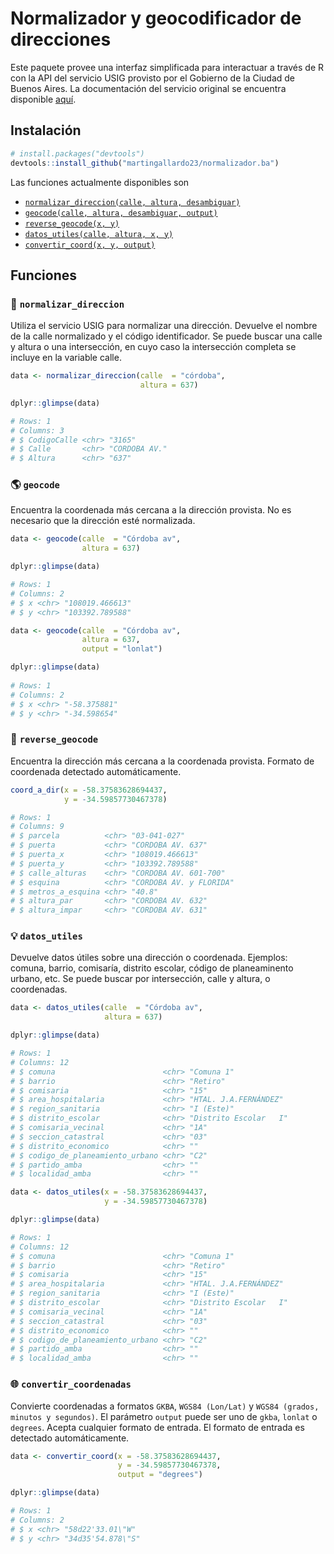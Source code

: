 # Normalizador y geocodificador de direcciones

Este paquete provee una interfaz simplificada para interactuar a través de R con la API del servicio USIG provisto por el Gobierno de la Ciudad de Buenos Aires. La documentación del servicio original se encuentra disponible [aquí](https://usig.buenosaires.gob.ar/apis/).

## Instalación
```r
# install.packages("devtools")
devtools::install_github("martingallardo23/normalizador.ba")
```

Las funciones actualmente disponibles son

- [`normalizar_direccion(calle, altura, desambiguar)`](#book-normalizar_direccion)
- [`geocode(calle, altura, desambiguar, output)`](#earth-americas-geocode)
- [`reverse_geocode(x, y)`](#round_pushpin-reverse_geocode)
- [`datos_utiles(calle, altura, x, y)`](#bulb-datos_utiles)
- [`convertir_coord(x, y, output)`](#globe_with_meridians-convertir_coordenadas)

## Funciones

### :book: `normalizar_direccion`

Utiliza el servicio USIG para normalizar una dirección. Devuelve el nombre de la calle normalizado y el código identificador. Se puede buscar una calle y altura o una intersección, en cuyo caso la intersección completa se incluye en la variable calle. 

```r
data <- normalizar_direccion(calle  = "córdoba", 
                             altura = 637)

dplyr::glimpse(data)

# Rows: 1
# Columns: 3
# $ CodigoCalle <chr> "3165"
# $ Calle       <chr> "CORDOBA AV."
# $ Altura      <chr> "637"
```

### :earth_americas: `geocode`

Encuentra la coordenada más cercana a la dirección provista. No es necesario que la dirección esté normalizada. 
 
```r
data <- geocode(calle  = "Córdoba av",
                altura = 637)

dplyr::glimpse(data)

# Rows: 1
# Columns: 2
# $ x <chr> "108019.466613"
# $ y <chr> "103392.789588"

data <- geocode(calle  = "Córdoba av",
                altura = 637,
                output = "lonlat")

dplyr::glimpse(data)
        
# Rows: 1
# Columns: 2
# $ x <chr> "-58.375881"
# $ y <chr> "-34.598654"
```
### :round_pushpin: `reverse_geocode`

Encuentra la dirección más cercana a la coordenada provista. Formato de coordenada detectado automáticamente.
 
```r
coord_a_dir(x = -58.37583628694437,
            y = -34.59857730467378)

# Rows: 1
# Columns: 9
# $ parcela          <chr> "03-041-027"
# $ puerta           <chr> "CORDOBA AV. 637"
# $ puerta_x         <chr> "108019.466613"
# $ puerta_y         <chr> "103392.789588"
# $ calle_alturas    <chr> "CORDOBA AV. 601-700"
# $ esquina          <chr> "CORDOBA AV. y FLORIDA"
# $ metros_a_esquina <chr> "40.8"
# $ altura_par       <chr> "CORDOBA AV. 632"
# $ altura_impar     <chr> "CORDOBA AV. 631"

```

### :bulb: `datos_utiles`

Devuelve datos útiles sobre una dirección o coordenada. Ejemplos: comuna,
barrio, comisaría, distrito escolar, código de planeaminento urbano, etc. Se puede buscar por intersección, calle y altura, o coordenadas.
 
```r
data <- datos_utiles(calle  = "Córdoba av",
                     altura = 637)

dplyr::glimpse(data)

# Rows: 1
# Columns: 12
# $ comuna                        <chr> "Comuna 1"
# $ barrio                        <chr> "Retiro"
# $ comisaria                     <chr> "15"
# $ area_hospitalaria             <chr> "HTAL. J.A.FERNÁNDEZ"
# $ region_sanitaria              <chr> "I (Este)"
# $ distrito_escolar              <chr> "Distrito Escolar   I"
# $ comisaria_vecinal             <chr> "1A"
# $ seccion_catastral             <chr> "03"
# $ distrito_economico            <chr> ""
# $ codigo_de_planeamiento_urbano <chr> "C2"
# $ partido_amba                  <chr> ""
# $ localidad_amba                <chr> ""

data <- datos_utiles(x = -58.37583628694437,
                     y = -34.59857730467378)

dplyr::glimpse(data)

# Rows: 1
# Columns: 12
# $ comuna                        <chr> "Comuna 1"
# $ barrio                        <chr> "Retiro"
# $ comisaria                     <chr> "15"
# $ area_hospitalaria             <chr> "HTAL. J.A.FERNÁNDEZ"
# $ region_sanitaria              <chr> "I (Este)"
# $ distrito_escolar              <chr> "Distrito Escolar   I"
# $ comisaria_vecinal             <chr> "1A"
# $ seccion_catastral             <chr> "03"
# $ distrito_economico            <chr> ""
# $ codigo_de_planeamiento_urbano <chr> "C2"
# $ partido_amba                  <chr> ""
# $ localidad_amba                <chr> ""
```

### :globe_with_meridians: `convertir_coordenadas`

Convierte coordenadas a formatos `GKBA`, `WGS84 (Lon/Lat)` y `WGS84 (grados, minutos y segundos)`. El parámetro `output` puede ser uno de `gkba`, `lonlat` o `degrees`.
Acepta cualquier formato de entrada. El formato de entrada es detectado automáticamente.
 
```r
data <- convertir_coord(x = -58.37583628694437,
                        y = -34.59857730467378,
                        output = "degrees")

dplyr::glimpse(data)

# Rows: 1
# Columns: 2
# $ x <chr> "58d22'33.01\"W"
# $ y <chr> "34d35'54.878\"S"

```
